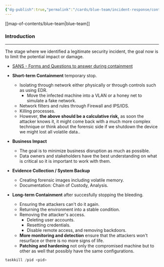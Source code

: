 ```yaml
---
{"dg-publish":true,"permalink":"/cards/blue-team/incident-response/containment/"}
---
```


[[map-of-contents/blue-team\|blue-team]]
### Introduction
---
The stage where we identified a legitimate security incident, the goal now is to limit the potential impact or damage.

- [SANS - Forms and Questions to answer during containment](https://www.sans.org/media/score/incident-forms/IH-Containment.pdf)

- **Short-term Containment** temporary stop.
	- Isolating through network either physically or through controls such as using EDR.
		- Move the infected machine into a VLAN or a honey net to simulate a fake network.
	- Network filters and rules through Firewall and IPS/IDS.
	- Killing processes.
	- However, **the above should be a calculative risk,** as soon the attacker knows it, it might come back with a much more complex technique or think about the forensic side if we shutdown the device we might lost all volatile data..
- **Business Impact** 
	- The goal is to minimize business disruption as much as possible. 
	- Data owners and stakeholders have the best understanding on what is critical so it is important to work with them.
- **Evidence Collection / System Backup**
	- Creating forensic images including volatile memory.
	- Documentation: Chain of Custody, Analysis.
- **Long-term Containment** after succesfully stopping the bleeding.
	- Ensuring the attackers can't do it again.
	- Returning the environment into a stable condition.
	- Removing the attacker's access.
		- Deleting user accounts.
		- Resetting credentials.
		- Disable remote access, and removing backdoors.
	- **More monitoring and detection** ensure that the attackers won't resurface or there is no more signs of life.
	- **Patching and hardening** not only the compromised machine but to other as well that possibly have the same configurations.

```C
taskkill /pid <pid>
```

